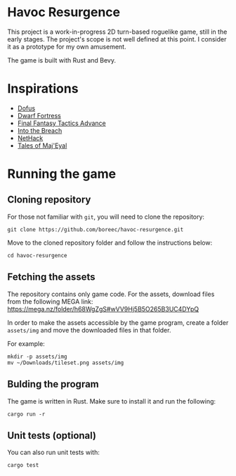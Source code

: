 # Havoc Resurgence

This project is a work-in-progress 2D turn-based roguelike game, still in the
early stages. The project's scope is not well defined at this point. I consider
it as a prototype for my own amusement.

The game is built with Rust and Bevy.

# Inspirations

- [Dofus](https://en.wikipedia.org/wiki/Dofus)
- [Dwarf Fortress](https://en.wikipedia.org/wiki/Dwarf_Fortress)
- [Final Fantasy Tactics Advance](https://en.wikipedia.org/wiki/Final_Fantasy_Tactics_Advance)
- [Into the Breach](https://en.wikipedia.org/wiki/Into_the_Breach)
- [NetHack](https://en.wikipedia.org/wiki/NetHack)
- [Tales of Maj'Eyal](https://en.wikipedia.org/wiki/Tales_of_Maj%27Eyal)

# Running the game

## Cloning repository

For those not familiar with `git`, you will need to clone the repository:
```console
git clone https://github.com/boreec/havoc-resurgence.git
```

Move to the cloned repository folder and follow the instructions below:
```console
cd havoc-resurgence
```

## Fetching the assets

The repository contains only game code. For the assets, download files from the
following MEGA link: https://mega.nz/folder/h68WgZgS#wVV9Hj5B5O265B3UC4DYpQ

In order to make the assets accessible by the game program, create a folder
`assets/img` and move the downloaded files in that folder.

For example:
```console
mkdir -p assets/img
mv ~/Downloads/tileset.png assets/img
```

## Bulding the program

The game is written in Rust. Make sure to install it and run the following:

```console
cargo run -r
```

## Unit tests (optional)

You can also run unit tests with:

```console
cargo test
```
